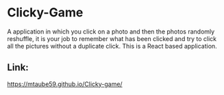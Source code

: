 # Clicky-Game
A application in which you click on a photo and then the photos randomly reshuffle,
                                    it is your job to remember what has been clicked and try to click all the pictures
                                    without a duplicate click. This is a React based application.
## Link:
https://mtaube59.github.io/Clicky-game/

